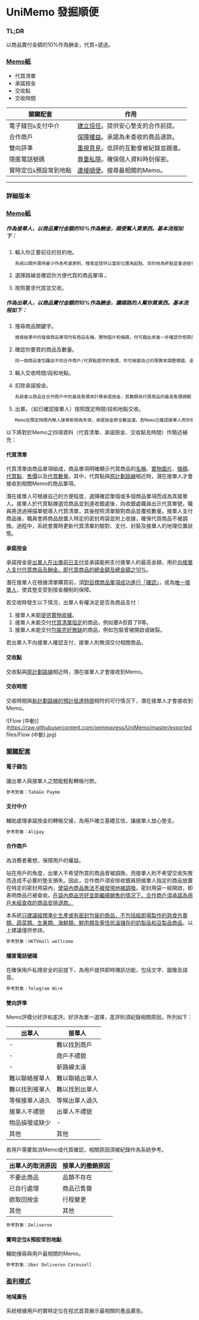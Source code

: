 # UniMemo 發掘順便

### TL;DR

以商品實付金額的10%作為酬金，代買+遞送。

### <u>Memo紙</u>

- 代買清單
- 承諾按金
- 交收點
- 交收時間

| 關鍵配套              | 作用                                   |
| -------------------- | ------------------------------------- |
| 電子錢包`&`支付中介     | <u>建立信任</u>。提供安心墊支的合作前提。  |
| 合作商戶              | <u>保障權益</u>。承諾為未查收的商品退款。   |
| 雙向評準              | <u>重視意見</u>。低評的互動會被紀錄並跟進。 |
| 隱匿電話號碼           | <u>尊重私隱</u>。確保個人資料時刻保密。    |
| 實時定位`&`預設常到地點 | <u>連接順便</u>。搜尋最相關的Memo。       |



___





### 詳細版本

### <u>Memo紙</u>

##### 作為接單人，以商品實付金額的10%作為酬金，順便幫人買東西。基本流程如下：

1. 輸入你正要前往的目的地。

   ```markdown
   系統以額外需時最少作為考慮原則，搜尋並提供以當前位置為起點、目的地為終點並會途經代買點及交收點的新路線。你可以根據自己的時間安排，考慮相關路線選項。
   ```

2. 選擇路線並確認你方便代買的商品單項 。

3. 按照要求代買並交收。

##### 作為出單人，以商品實付金額的10%作為酬金，讓順路的人幫你買東西。基本流程如下：

1. 搜尋商品關鍵字。

   ```markdown
   搜尋結果中的每個商品單項均有商品名稱、實物圖片和條碼，你可藉此來進一步確認你想買的商品。
   ```

2. 確認你要買的商品及數量。

   ```markdown
   同一個商品會包羅由不同合作商戶/代買點提供的售價，你可根據自己的預算來調整價錢、選擇地區或按照用戶對合作商戶的評分來篩選代買點。代買點越多，Memo曝光率就越高。
   ```

3. 輸入交收時間/段和地點。

4. 扣除承諾按金。

   ```markdown
   系統會以商品在合作商戶中的最高售價來計算承諾按金，其數額為代買商品的最高售價總額（即 墊支部分）加上此總額之10%（即 酬金部分）。交收時，你將會用此按金來支付接單人代買的商品，（若有）餘額將返還至你的電子錢包。若你電子錢包內的餘額不足以支付承諾按金，系統將拒絕發出Memo。
   ```

5. 出單。（如已確認接單人）按照既定時間/段和地點交收。

   ```markdown
   Memo在預定時間內無人接單即視為失效，承諾按金將全數返還。若Memo已確認接單人而你強行取消，墊支部分（前文已提及）將立即返還至你的電子錢包，但酬金部分（前文已提及）將不予返還並由接單人獲得。
   ```

   



以下將對於Memo之四項資料（代買清單、承諾按金、交收點及時間）作簡述補充：

#### 代買清單

代買清單由商品單項組成，商品單項明確顯示代買商品的<u>名稱</u>、<u>實物圖片</u>、<u>條碼</u>、<u>代買點</u>、<u>售價</u>以及<u>代買數量</u>。其中，代買點與<u>原計劃路線</u>相近時，潛在接單人才會接收到相關Memo的商品單項。

潛在接單人可根據自己的方便程度，選擇確認單個或多個商品單項而成為其接單人。接單人於代買點揀選完商品並到達收銀處後，向收銀處職員出示代買單號，職員將透過掃描單號導入代買清單，其後按照清單驗對商品並覆核數量。接單人支付商品後，職員會將商品放置入特定的密封用袋並附上收據，確保代買商品不被調換。過程中，系統會實時更新代買清單的驗對、支付、封裝及接單人的地理位置狀態。



#### 承諾按金

承諾按金是<u>出單人在出單前已支付</u>並承諾能夠支付接單人的最高金額，用於<u>向接單人支付代買商品及酬金，即代買商品的總金額及總金額之10%</u>。

潛在接單人在根據清單購買前，須<u>對目標商品單項成功進行「確認」</u>，成為<u>唯一接單人</u>，使其墊支受到按金機制的保障。

若交收時發生以下情況，出單人有權決定是否為商品支付：

1. 接單人未能<u>提供實物收據</u>。
2. 接單人未能交付<u>代買清單指定</u>的商品，例如要A但買了B等。
3. 接單人未能交付<u>包裝完好無缺</u>的商品，例如包裝曾被開啟或破裂。

若出單人不向接單人確認支付，接單人則無須交付相關商品。



#### 交收點

交收點與<u>原計劃路線</u>相近時，潛在接單人才會接收到Memo。



#### 交收時間

交收時間與<u>新計劃路線的預計抵達時間</u>相符的可行情況下，潛在接單人才會接收到Memo。

![Flow (中動)](https://raw.githubusercontent.com/xemexpress/UniMemo/master/exported files/Flow (中動).jpg)

### <u>關鍵配套</u>

#### 電子錢包

讓出單人與接單人之間能輕鬆轉帳付款。

```markdown
參考對象：Tab&Go Payme
```



#### 支付中介

輔助處理承諾按金的轉帳交接，為用戶確立基礎互信，讓接單人放心墊支。

```markdown
參考對象：Alipay
```



#### 合作商戶

為消費者著想，保障用戶的權益。

站在用戶的角度，出單人不希望所買的商品曾被調換，而接單人則不希望交收失敗而造成不必要的墊支損失。因此，合作商戶須安排收銀員把接單人指定的商品放置在特定的密封用袋內，<u>使袋內商品無法不被發現地被調換</u>。密封用袋一經開啟，即表明商品已被查收。<u>在袋內商品完好並能繼續銷售的情況下，合作商戶須承諾為用戶未經查收的商品安排退款。</u>

本系統<u>只建議經標準化生產或有密封包裝的商品，不包括經即場製作的熟食外賣類、蔬菜類、生果類、海鮮類、鮮肉類及需恆低溫儲存的奶製品和豆製品商品</u>。以上建議僅供參詳。

```markdown
參考對象：HKTVmall wellcome
```



#### 隱匿電話號碼

在確保用戶私隱安全的前提下，為用戶提供即時傳訊功能，包括文字、圖像及語音。

```markdown
參考對象：Telegram Wire
```



#### 雙向評準

Memo評價分好評和差評。好評為單一選擇，差評則須紀錄相關原因，所列如下：

| 出單人        | 接單人        |
| ------------ | ------------ |
| -            | 難以找到商戶   |
| -            | 商戶不禮貌    |
| -            | 新路線太遠    |
| 難以聯絡接單人 | 難以聯絡出單人 |
| 難以找到接單人 | 難以找到出單人 |
| 等候接單人過久 | 等候出單人過久 |
| 接單人不禮貌   | 出單人不禮貌   |
| 物品損壞或缺少 | -            |
| 其他         | 其他         |

若用戶需要取消Memo或代買確認，相關原因須被紀錄作為系統參考。

| 出單人的取消原因 | 接單人的撤銷原因 |
| ------------- | ------------- |
| 不要此商品      | 品類不存在      |
| 已自行處理      | 商品已售罄      |
| 欲取回按金      | 行程變更   |
| 其他           | 其他     |

```markdown
參考對象：Deliveroo
```



#### 實時定位&預設常到地點

輔助搜尋與用戶最相關的Memo。

```markdown
參考對象：Uber Deliveroo Carousell
```



### <u>盈利模式</u>

#### 地域廣告

系統根據用戶的實時定位在程式首頁展示最相關的產品廣告。
